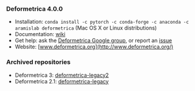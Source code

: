 ### Deformetrica 4.0.0

- Installation: `conda install -c pytorch -c conda-forge -c anaconda -c aramislab deformetrica` (Mac OS X or Linux distributions)
- Documentation: [wiki](https://gitlab.icm-institute.org/aramislab/deformetrica/wikis/home)
- Get help: ask the [Deformetrica Google group](https://groups.google.com/forum/#!forum/deformetrica), or report an [issue](https://gitlab.icm-institute.org/aramislab/deformetrica/issues)
- Website: [www.deformetrica.org](http://www.deformetrica.org/)

### Archived repositories

- Deformetrica 3: [deformetrica-legacy2](https://gitlab.icm-institute.org/aramislab/deformetrica-legacy2)
- Deformetrica 2.1: [deformetrica-legacy](https://gitlab.icm-institute.org/aramislab/deformetrica-legacy)
